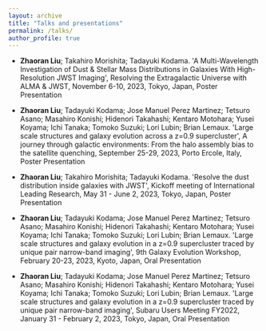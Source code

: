```yaml
---
layout: archive
title: "Talks and presentations"
permalink: /talks/
author_profile: true
---
```


* **Zhaoran Liu**; Takahiro Morishita; Tadayuki Kodama. 'A Multi-Wavelength Investigation of Dust & Stellar Mass Distributions in Galaxies With High-Resolution JWST Imaging', Resolving the Extragalactic Universe with ALMA & JWST, November 6-10, 2023, Tokyo, Japan, Poster Presentation 

* **Zhaoran Liu**; Tadayuki Kodama; Jose Manuel Perez Martinez; Tetsuro Asano; Masahiro Konishi; Hidenori Takahashi; Kentaro Motohara; Yusei Koyama; Ichi Tanaka; Tomoko Suzuki; Lori Lubin; Brian Lemaux.
'Large scale structures and galaxy evolution across a z=0.9 supercluster', A journey through galactic environments: From the halo assembly bias to the satellite quenching, September 25-29, 2023, Porto Ercole, Italy, Poster Presentation  

* **Zhaoran Liu**; Takahiro Morishita; Tadayuki Kodama. 'Resolve the dust distribution inside galaxies with JWST', Kickoff meeting of International Leading Research, May 31 - June 2, 2023, Tokyo, Japan, Poster Presentation

* **Zhaoran Liu**; Tadayuki Kodama; Jose Manuel Perez Martinez; Tetsuro Asano; Masahiro Konishi; Hidenori Takahashi; Kentaro Motohara; Yusei Koyama; Ichi Tanaka; Tomoko Suzuki; Lori Lubin; Brian Lemaux.
'Large scale structures and galaxy evolution in a z=0.9 supercluster traced by unique pair narrow-band imaging', 9th Galaxy Evolution Workshop, February 20-23, 2023, Kyoto, Japan, Oral Presentation

* **Zhaoran Liu**; Tadayuki Kodama; Jose Manuel Perez Martinez; Tetsuro Asano; Masahiro Konishi; Hidenori Takahashi; Kentaro Motohara; Yusei Koyama; Ichi Tanaka; Tomoko Suzuki; Lori Lubin; Brian Lemaux.
'Large scale structures and galaxy evolution in a z=0.9 supercluster traced by unique pair narrow-band imaging', Subaru Users Meeting FY2022, January 31 - February 2, 2023, Tokyo, Japan, Oral Presentation 

